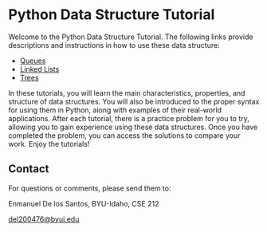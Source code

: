 # Python Data Structure Tutorial

Welcome to the Python Data Structure Tutorial. The following links provide descriptions and instructions in how to use these data structure:

* [Queues](1-queue.md)
* [Linked Lists](2-linked-list.md)
* [Trees](3-trees.md)

In these tutorials, you will learn the main characteristics, properties, and structure of data structures. You will also be introduced to the proper syntax for using them in Python, along with examples of their real-world applications. After each tutorial, there is a practice problem for you to try, allowing you to gain experience using these data structures. Once you have completed the problem, you can access the solutions to compare your work. Enjoy the tutorials!

## Contact

For questions or comments, please send them to:

Enmanuel De los Santos, BYU-Idaho, CSE 212

del200476@byui.edu
